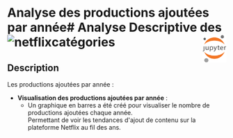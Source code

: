 # Analyse des productions ajoutées par année# Analyse Descriptive des catégories<a href="../../"><img align="right" src="../../../../assets/Jupyter.svg" alt="Jupyter" height="64px"><img align="left" src="https://upload.wikimedia.org/wikipedia/commons/f/ff/Netflix-new-icon.png" alt="netflix" height="36px"></a>
## Description
Les productions ajoutées par année :
* **Visualisation des productions ajoutées par année** :
    *  Un graphique en barres a été créé pour visualiser le nombre de productions ajoutées chaque année.  
    Permettant de voir les tendances d'ajout de contenu sur la plateforme Netflix au fil des ans.